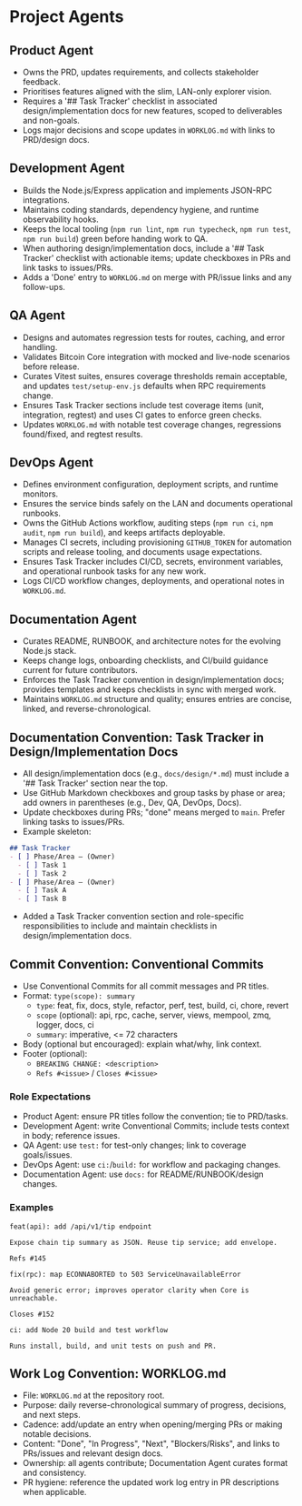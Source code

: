 # Project Agents

## Product Agent
- Owns the PRD, updates requirements, and collects stakeholder feedback.
- Prioritises features aligned with the slim, LAN-only explorer vision.
- Requires a '## Task Tracker' checklist in associated design/implementation docs for new features, scoped to deliverables and non-goals.
- Logs major decisions and scope updates in `WORKLOG.md` with links to PRD/design docs.

## Development Agent
- Builds the Node.js/Express application and implements JSON-RPC integrations.
- Maintains coding standards, dependency hygiene, and runtime observability hooks.
- Keeps the local tooling (`npm run lint`, `npm run typecheck`, `npm run test`, `npm run build`) green before handing work to QA.
- When authoring design/implementation docs, include a '## Task Tracker' checklist with actionable items; update checkboxes in PRs and link tasks to issues/PRs.
- Adds a 'Done' entry to `WORKLOG.md` on merge with PR/issue links and any follow-ups.

## QA Agent
- Designs and automates regression tests for routes, caching, and error handling.
- Validates Bitcoin Core integration with mocked and live-node scenarios before release.
- Curates Vitest suites, ensures coverage thresholds remain acceptable, and updates `test/setup-env.js` defaults when RPC requirements change.
- Ensures Task Tracker sections include test coverage items (unit, integration, regtest) and uses CI gates to enforce green checks.
- Updates `WORKLOG.md` with notable test coverage changes, regressions found/fixed, and regtest results.

## DevOps Agent
- Defines environment configuration, deployment scripts, and runtime monitors.
- Ensures the service binds safely on the LAN and documents operational runbooks.
- Owns the GitHub Actions workflow, auditing steps (`npm run ci`, `npm audit`, `npm run build`), and keeps artifacts deployable.
- Manages CI secrets, including provisioning `GITHUB_TOKEN` for automation scripts and release tooling, and documents usage expectations.
- Ensures Task Tracker includes CI/CD, secrets, environment variables, and operational runbook tasks for any new work.
- Logs CI/CD workflow changes, deployments, and operational notes in `WORKLOG.md`.

## Documentation Agent
- Curates README, RUNBOOK, and architecture notes for the evolving Node.js stack.
- Keeps change logs, onboarding checklists, and CI/build guidance current for future contributors.
- Enforces the Task Tracker convention in design/implementation docs; provides templates and keeps checklists in sync with merged work.
- Maintains `WORKLOG.md` structure and quality; ensures entries are concise, linked, and reverse-chronological.

## Documentation Convention: Task Tracker in Design/Implementation Docs
- All design/implementation docs (e.g., `docs/design/*.md`) must include a '## Task Tracker' section near the top.
- Use GitHub Markdown checkboxes and group tasks by phase or area; add owners in parentheses (e.g., Dev, QA, DevOps, Docs).
- Update checkboxes during PRs; "done" means merged to `main`. Prefer linking tasks to issues/PRs.
- Example skeleton:
```md
## Task Tracker
- [ ] Phase/Area — (Owner)
  - [ ] Task 1
  - [ ] Task 2
- [ ] Phase/Area — (Owner)
  - [ ] Task A
  - [ ] Task B
```

- Added a Task Tracker convention section and role-specific responsibilities to include and maintain checklists in design/implementation docs.

## Commit Convention: Conventional Commits
- Use Conventional Commits for all commit messages and PR titles.
- Format: `type(scope): summary`
  - `type`: feat, fix, docs, style, refactor, perf, test, build, ci, chore, revert
  - `scope` (optional): api, rpc, cache, server, views, mempool, zmq, logger, docs, ci
  - `summary`: imperative, <= 72 characters
- Body (optional but encouraged): explain what/why, link context.
- Footer (optional):
  - `BREAKING CHANGE: <description>`
  - `Refs #<issue>` / `Closes #<issue>`

### Role Expectations
- Product Agent: ensure PR titles follow the convention; tie to PRD/tasks.
- Development Agent: write Conventional Commits; include tests context in body; reference issues.
- QA Agent: use `test:` for test-only changes; link to coverage goals/issues.
- DevOps Agent: use `ci:`/`build:` for workflow and packaging changes.
- Documentation Agent: use `docs:` for README/RUNBOOK/design changes.

### Examples
```text
feat(api): add /api/v1/tip endpoint

Expose chain tip summary as JSON. Reuse tip service; add envelope.

Refs #145
```
```text
fix(rpc): map ECONNABORTED to 503 ServiceUnavailableError

Avoid generic error; improves operator clarity when Core is unreachable.

Closes #152
```
```text
ci: add Node 20 build and test workflow

Runs install, build, and unit tests on push and PR.
```

## Work Log Convention: WORKLOG.md
- File: `WORKLOG.md` at the repository root.
- Purpose: daily reverse-chronological summary of progress, decisions, and next steps.
- Cadence: add/update an entry when opening/merging PRs or making notable decisions.
- Content: "Done", "In Progress", "Next", "Blockers/Risks", and links to PRs/issues and relevant design docs.
- Ownership: all agents contribute; Documentation Agent curates format and consistency.
- PR hygiene: reference the updated work log entry in PR descriptions when applicable.